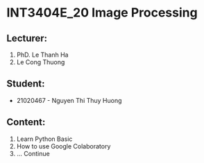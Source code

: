 # INT3404E_20 Image Processing

## Lecturer:
1. PhD. Le Thanh Ha
2. Le Cong Thuong

## Student:
- 21020467 - Nguyen Thi Thuy Huong

## Content:
1. Learn Python Basic
2. How to use Google Colaboratory
3. ... Continue
